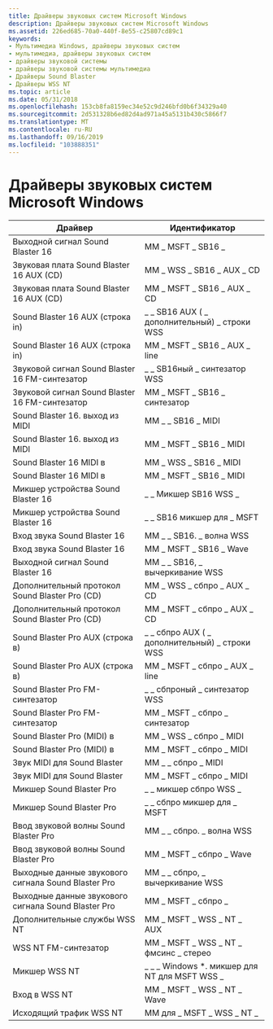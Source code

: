 ```yaml
---
title: Драйверы звуковых систем Microsoft Windows
description: Драйверы звуковых систем Microsoft Windows
ms.assetid: 226ed685-70a0-440f-8e55-c25807cd89c1
keywords:
- Мультимедиа Windows, драйверы звуковых систем
- мультимедиа, драйверы звуковых систем
- драйверы звуковой системы
- драйверы звуковой системы мультимедиа
- Драйверы Sound Blaster
- Драйверы WSS NT
ms.topic: article
ms.date: 05/31/2018
ms.openlocfilehash: 153cb8fa8159ec34e52c9d246bfd0b6f34329a40
ms.sourcegitcommit: 2d531328b6ed82d4ad971a45a5131b430c5866f7
ms.translationtype: MT
ms.contentlocale: ru-RU
ms.lasthandoff: 09/16/2019
ms.locfileid: "103888351"
---
```

# <a name="microsoft-windows-sound-system-drivers"></a>Драйверы звуковых систем Microsoft Windows



| Драйвер                            | Идентификатор                         |
|-----------------------------------|------------------------------------|
| Выходной сигнал Sound Blaster 16  | MM \_ MSFT \_ SB16 \_            |
| Звуковая плата Sound Blaster 16 AUX (CD)         | MM \_ WSS \_ SB16 \_ AUX \_ CD             |
| Звуковая плата Sound Blaster 16 AUX (CD)         | MM \_ MSFT \_ SB16 \_ AUX \_ CD            |
| Sound Blaster 16 AUX (строка in)    | \_ \_ SB16 AUX ( \_ дополнительный) \_ строки WSS           |
| Sound Blaster 16 AUX (строка in)    | MM \_ MSFT \_ SB16 \_ AUX \_ line          |
| Звуковой сигнал Sound Blaster 16 FM-синтезатор   | \_ \_ SB16ный \_ синтезатор WSS               |
| Звуковой сигнал Sound Blaster 16 FM-синтезатор   | MM \_ MSFT \_ SB16 \_ синтезатор              |
| Sound Blaster 16. выход из MIDI         | MM \_ \_ SB16 \_ MIDI             |
| Sound Blaster 16. выход из MIDI         | MM \_ MSFT \_ SB16 \_ MIDI            |
| Sound Blaster 16 MIDI в          | MM \_ WSS \_ SB16 \_ MIDI              |
| Sound Blaster 16 MIDI в          | MM \_ MSFT \_ SB16 \_ MIDI             |
| Микшер устройства Sound Blaster 16     | \_ \_ Микшер SB16 WSS \_               |
| Микшер устройства Sound Blaster 16     | \_ \_ SB16 микшер для \_ MSFT              |
| Вход звука Sound Blaster 16   | ММ \_ \_ SB16. \_ волна WSS              |
| Вход звука Sound Blaster 16   | MM \_ MSFT \_ SB16 \_ Wave             |
| Выходной сигнал Sound Blaster 16  | MM \_ \_ SB16, \_ вычеркивание WSS             |
| Дополнительный протокол Sound Blaster Pro (CD)        | MM \_ WSS \_ сбпро \_ AUX \_ CD            |
| Дополнительный протокол Sound Blaster Pro (CD)        | MM \_ MSFT \_ сбпро \_ AUX \_ CD           |
| Sound Blaster Pro AUX (строка в)   | \_ \_ сбпро AUX ( \_ дополнительный) \_ строки WSS          |
| Sound Blaster Pro AUX (строка в)   | MM \_ MSFT \_ сбпро \_ AUX \_ line         |
| Sound Blaster Pro FM-синтезатор  | \_ \_ сбпроный \_ синтезатор WSS              |
| Sound Blaster Pro FM-синтезатор  | MM \_ MSFT \_ сбпро \_ синтезатор             |
| Sound Blaster Pro (MIDI) в         | MM \_ WSS \_ сбпро \_ MIDI             |
| Sound Blaster Pro (MIDI) в         | MM \_ MSFT \_ сбпро \_ MIDI            |
| Звук MIDI для Sound Blaster        | MM \_ \_ сбпро \_ MIDI            |
| Звук MIDI для Sound Blaster        | MM \_ MSFT \_ сбпро \_ MIDI           |
| Микшер Sound Blaster Pro           | \_ \_ микшер сбпро WSS \_              |
| Микшер Sound Blaster Pro           | \_ \_ сбпро микшер для \_ MSFT             |
| Ввод звуковой волны Sound Blaster Pro  | ММ \_ \_ сбпро. \_ волна WSS             |
| Ввод звуковой волны Sound Blaster Pro  | MM \_ MSFT \_ сбпро \_ Wave            |
| Выходные данные звукового сигнала Sound Blaster Pro | MM \_ \_ сбпро, \_ вычеркивание WSS            |
| Выходные данные звукового сигнала Sound Blaster Pro | MM \_ MSFT \_ сбпро \_           |
| Дополнительные службы WSS NT                        | MM \_ MSFT \_ WSS \_ NT \_ AUX             |
| WSS NT FM-синтезатор             | MM \_ MSFT \_ WSS \_ NT \_ фмсинс \_ стерео |
| Микшер WSS NT                      | \_ \_ \_ Windows *. микшер для NT для MSFT WSS \_           |
| Вход в WSS NT                    | MM \_ MSFT \_ WSS \_ NT \_ Wave          |
| Исходящий трафик WSS NT                   | MM для \_ MSFT \_ WSS \_ NT \_         |



 

 

 




